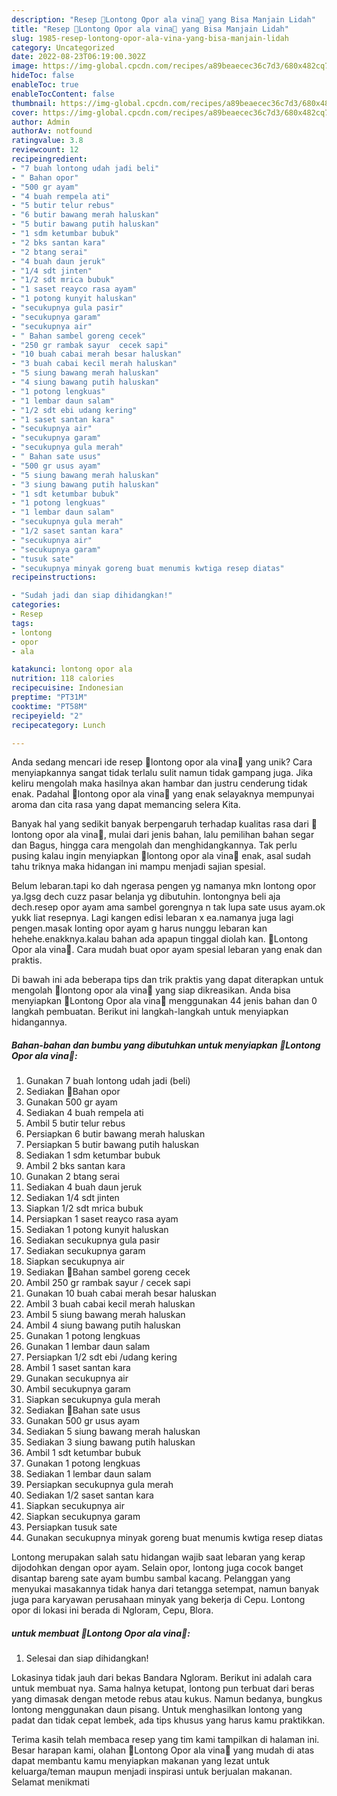 ```yaml
---
description: "Resep 🍁Lontong Opor ala vina🍁 yang Bisa Manjain Lidah"
title: "Resep 🍁Lontong Opor ala vina🍁 yang Bisa Manjain Lidah"
slug: 1985-resep-lontong-opor-ala-vina-yang-bisa-manjain-lidah
category: Uncategorized
date: 2022-08-23T06:19:00.302Z
image: https://img-global.cpcdn.com/recipes/a89beaecec36c7d3/680x482cq70/lontong-opor-ala-vina-foto-resep-utama.jpg
hideToc: false
enableToc: true
enableTocContent: false
thumbnail: https://img-global.cpcdn.com/recipes/a89beaecec36c7d3/680x482cq70/lontong-opor-ala-vina-foto-resep-utama.jpg
cover: https://img-global.cpcdn.com/recipes/a89beaecec36c7d3/680x482cq70/lontong-opor-ala-vina-foto-resep-utama.jpg
author: Admin
authorAv: notfound
ratingvalue: 3.8
reviewcount: 12
recipeingredient:
- "7 buah lontong udah jadi beli"
- " Bahan opor"
- "500 gr ayam"
- "4 buah rempela ati"
- "5 butir telur rebus"
- "6 butir bawang merah haluskan"
- "5 butir bawang putih haluskan"
- "1 sdm ketumbar bubuk"
- "2 bks santan kara"
- "2 btang serai"
- "4 buah daun jeruk"
- "1/4 sdt jinten"
- "1/2 sdt mrica bubuk"
- "1 saset reayco rasa ayam"
- "1 potong kunyit haluskan"
- "secukupnya gula pasir"
- "secukupnya garam"
- "secukupnya air"
- " Bahan sambel goreng cecek"
- "250 gr rambak sayur  cecek sapi"
- "10 buah cabai merah besar haluskan"
- "3 buah cabai kecil merah haluskan"
- "5 siung bawang merah haluskan"
- "4 siung bawang putih haluskan"
- "1 potong lengkuas"
- "1 lembar daun salam"
- "1/2 sdt ebi udang kering"
- "1 saset santan kara"
- "secukupnya air"
- "secukupnya garam"
- "secukupnya gula merah"
- " Bahan sate usus"
- "500 gr usus ayam"
- "5 siung bawang merah haluskan"
- "3 siung bawang putih haluskan"
- "1 sdt ketumbar bubuk"
- "1 potong lengkuas"
- "1 lembar daun salam"
- "secukupnya gula merah"
- "1/2 saset santan kara"
- "secukupnya air"
- "secukupnya garam"
- "tusuk sate"
- "secukupnya minyak goreng buat menumis kwtiga resep diatas"
recipeinstructions:

- "Sudah jadi dan siap dihidangkan!"
categories:
- Resep
tags:
- lontong
- opor
- ala

katakunci: lontong opor ala 
nutrition: 118 calories
recipecuisine: Indonesian
preptime: "PT31M"
cooktime: "PT58M"
recipeyield: "2"
recipecategory: Lunch

---
```





Anda sedang mencari ide resep 🍁lontong opor ala vina🍁 yang unik? Cara menyiapkannya sangat tidak terlalu sulit namun tidak gampang juga. Jika keliru mengolah maka hasilnya akan hambar dan justru cenderung tidak enak. Padahal 🍁lontong opor ala vina🍁 yang enak selayaknya mempunyai aroma dan cita rasa yang dapat memancing selera Kita.





Banyak hal yang sedikit banyak berpengaruh terhadap kualitas rasa dari 🍁lontong opor ala vina🍁, mulai dari jenis bahan, lalu pemilihan bahan segar dan Bagus, hingga cara mengolah dan menghidangkannya. Tak perlu pusing kalau ingin menyiapkan 🍁lontong opor ala vina🍁 enak,      asal sudah tahu triknya maka hidangan ini mampu menjadi sajian spesial.














Belum lebaran.tapi ko dah ngerasa pengen yg namanya mkn lontong opor ya.lgsg dech cuzz pasar belanja yg dibutuhin. lontongnya beli aja dech.resep opor ayam ama sambel gorengnya n tak lupa sate usus ayam.ok yukk liat resepnya. Lagi kangen edisi lebaran x ea.namanya juga lagi pengen.masak lonting opor ayam g harus nunggu lebaran kan hehehe.enakknya.kalau bahan ada apapun tinggal diolah kan. 🍁Lontong Opor ala vina🍁. Cara mudah buat opor ayam spesial lebaran yang enak dan praktis.






Di bawah ini ada beberapa tips dan trik praktis yang dapat diterapkan untuk mengolah 🍁lontong opor ala vina🍁 yang siap dikreasikan. Anda bisa menyiapkan 🍁Lontong Opor ala vina🍁 menggunakan 44 jenis bahan dan 0 langkah pembuatan. Berikut ini langkah-langkah untuk menyiapkan hidangannya.

<!--inarticleads1-->

##### Bahan-bahan dan bumbu yang dibutuhkan untuk menyiapkan 🍁Lontong Opor ala vina🍁:

1. Gunakan 7 buah lontong udah jadi (beli)
1. Sediakan  💚Bahan opor
1. Gunakan 500 gr ayam
1. Sediakan 4 buah rempela ati
1. Ambil 5 butir telur rebus
1. Persiapkan 6 butir bawang merah haluskan
1. Persiapkan 5 butir bawang putih haluskan
1. Sediakan 1 sdm ketumbar bubuk
1. Ambil 2 bks santan kara
1. Gunakan 2 btang serai
1. Sediakan 4 buah daun jeruk
1. Sediakan 1/4 sdt jinten
1. Siapkan 1/2 sdt mrica bubuk
1. Persiapkan 1 saset reayco rasa ayam
1. Sediakan 1 potong kunyit haluskan
1. Sediakan secukupnya gula pasir
1. Sediakan secukupnya garam
1. Siapkan secukupnya air
1. Sediakan  💚Bahan sambel goreng cecek
1. Ambil 250 gr rambak sayur / cecek sapi
1. Gunakan 10 buah cabai merah besar haluskan
1. Ambil 3 buah cabai kecil merah haluskan
1. Ambil 5 siung bawang merah haluskan
1. Ambil 4 siung bawang putih haluskan
1. Gunakan 1 potong lengkuas
1. Gunakan 1 lembar daun salam
1. Persiapkan 1/2 sdt ebi /udang kering
1. Ambil 1 saset santan kara
1. Gunakan secukupnya air
1. Ambil secukupnya garam
1. Siapkan secukupnya gula merah
1. Sediakan  💛Bahan sate usus
1. Gunakan 500 gr usus ayam
1. Sediakan 5 siung bawang merah haluskan
1. Sediakan 3 siung bawang putih haluskan
1. Ambil 1 sdt ketumbar bubuk
1. Gunakan 1 potong lengkuas
1. Sediakan 1 lembar daun salam
1. Persiapkan secukupnya gula merah
1. Sediakan 1/2 saset santan kara
1. Siapkan secukupnya air
1. Siapkan secukupnya garam
1. Persiapkan tusuk sate
1. Gunakan secukupnya minyak goreng buat menumis kwtiga resep diatas


Lontong merupakan salah satu hidangan wajib saat lebaran yang kerap dijodohkan dengan opor ayam. Selain opor, lontong juga cocok banget disantap bareng sate ayam bumbu sambal kacang. Pelanggan yang menyukai masakannya tidak hanya dari tetangga setempat, namun banyak juga para karyawan perusahaan minyak yang bekerja di Cepu. Lontong opor di lokasi ini berada di Ngloram, Cepu, Blora. 

<!--inarticleads2-->

#####  untuk membuat 🍁Lontong Opor ala vina🍁:


1. Selesai dan siap dihidangkan!

Lokasinya tidak jauh dari bekas Bandara Ngloram. Berikut ini adalah cara untuk membuat nya. Sama halnya ketupat, lontong pun terbuat dari beras yang dimasak dengan metode rebus atau kukus. Namun bedanya, bungkus lontong menggunakan daun pisang. Untuk menghasilkan lontong yang padat dan tidak cepat lembek, ada tips khusus yang harus kamu praktikkan. 

Terima kasih telah membaca resep yang tim kami tampilkan di halaman ini. Besar harapan kami, olahan 🍁Lontong Opor ala vina🍁 yang mudah di atas dapat membantu kamu menyiapkan makanan yang lezat untuk keluarga/teman maupun menjadi inspirasi untuk berjualan makanan. Selamat menikmati
